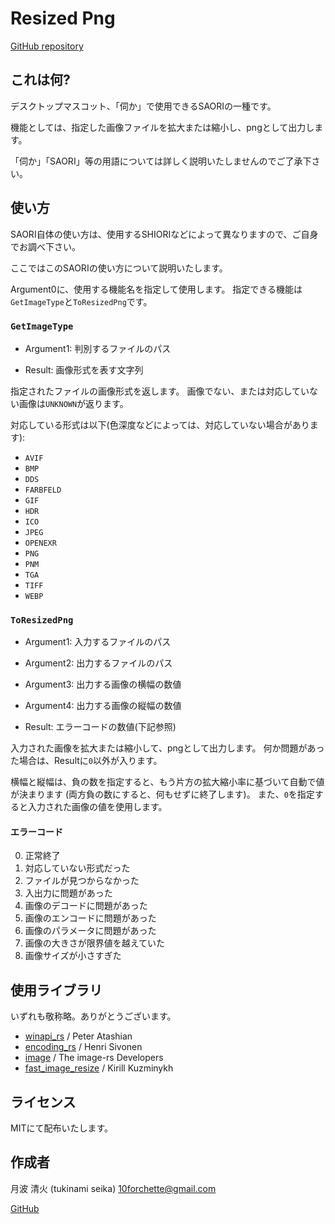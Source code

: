 # Resized Png

[GitHub repository](https://github.com/tukinami/saori-resized-png)

## これは何?

デスクトップマスコット、「伺か」で使用できるSAORIの一種です。

機能としては、指定した画像ファイルを拡大または縮小し、pngとして出力します。

「伺か」「SAORI」等の用語については詳しく説明いたしませんのでご了承下さい。

## 使い方

SAORI自体の使い方は、使用するSHIORIなどによって異なりますので、ご自身でお調べ下さい。

ここではこのSAORIの使い方について説明いたします。

Argument0に、使用する機能名を指定して使用します。
指定できる機能は`GetImageType`と`ToResizedPng`です。

### `GetImageType`

+ Argument1: 判別するファイルのパス

+ Result: 画像形式を表す文字列

指定されたファイルの画像形式を返します。
画像でない、または対応していない画像は`UNKNOWN`が返ります。

対応している形式は以下(色深度などによっては、対応していない場合があります):

+ `AVIF`
+ `BMP`
+ `DDS`
+ `FARBFELD`
+ `GIF`
+ `HDR`
+ `ICO`
+ `JPEG`
+ `OPENEXR`
+ `PNG`
+ `PNM`
+ `TGA`
+ `TIFF`
+ `WEBP`

### `ToResizedPng`

+ Argument1: 入力するファイルのパス
+ Argument2: 出力するファイルのパス
+ Argument3: 出力する画像の横幅の数値
+ Argument4: 出力する画像の縦幅の数値

+ Result: エラーコードの数値(下記参照)

入力された画像を拡大または縮小して、pngとして出力します。
何か問題があった場合は、Resultに`0`以外が入ります。

横幅と縦幅は、負の数を指定すると、もう片方の拡大縮小率に基づいて自動で値が決まります
(両方負の数にすると、何もせずに終了します)。
また、`0`を指定すると入力された画像の値を使用します。

#### エラーコード

0. 正常終了
1. 対応していない形式だった
2. ファイルが見つからなかった
3. 入出力に問題があった
4. 画像のデコードに問題があった
5. 画像のエンコードに問題があった
6. 画像のパラメータに問題があった
7. 画像の大きさが限界値を越えていた
8. 画像サイズが小さすぎた

## 使用ライブラリ

いずれも敬称略。ありがとうございます。

+ [winapi\_rs](https://github.com/retep998/winapi-rs) / Peter Atashian
+ [encoding\_rs](https://github.com/hsivonen/encoding_rs) / Henri Sivonen
+ [image](https://github.com/image-rs/image) / The image-rs Developers
+ [fast\_image\_resize](https://github.com/cykooz/fast_image_resize) / Kirill Kuzminykh


## ライセンス

MITにて配布いたします。

## 作成者

月波 清火 (tukinami seika) <10forchette@gmail.com>

[GitHub](https://github.com/tukinami/saori-resized-png)

